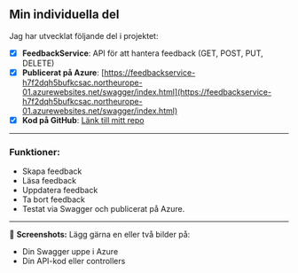 ## Min individuella del

Jag har utvecklat följande del i projektet:

- [x] **FeedbackService**: API för att hantera feedback (GET, POST, PUT, DELETE)
- [x] **Publicerat på Azure**: [https://feedbackservice-h7f2dqh5bufkcsac.northeurope-01.azurewebsites.net/swagger/index.html](https://feedbackservice-h7f2dqh5bufkcsac.northeurope-01.azurewebsites.net/swagger/index.html)
- [x] **Kod på GitHub**: [Länk till mitt repo](https://github.com/Younes-nackademin/FeedbackService)

---

### Funktioner:
- Skapa feedback
- Läsa feedback
- Uppdatera feedback
- Ta bort feedback
- Testat via Swagger och publicerat på Azure.

---

📸 **Screenshots:**
Lägg gärna en eller två bilder på:
- Din Swagger uppe i Azure
- Din API-kod eller controllers

